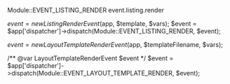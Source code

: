 Module::EVENT_LISTING_RENDER event.listing.render

$event = new ListingRenderEvent($app, $template, $vars);
$event = $app['dispatcher']->dispatch(Module::EVENT_LISTING_RENDER, $event);



$event = new LayoutTemplateRenderEvent($app, $templateFilename, $vars);

/** @var LayoutTemplateRenderEvent $event */
$event = $app['dispatcher']->dispatch(Module::EVENT_LAYOUT_TEMPLATE_RENDER, $event);